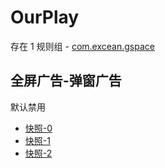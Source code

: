 # OurPlay

存在 1 规则组 - [com.excean.gspace](/src/apps/com.excean.gspace.ts)

## 全屏广告-弹窗广告

默认禁用

- [快照-0](https://i.gkd.li/i/13302890)
- [快照-1](https://i.gkd.li/i/13447122)
- [快照-2](https://i.gkd.li/i/14862348)
